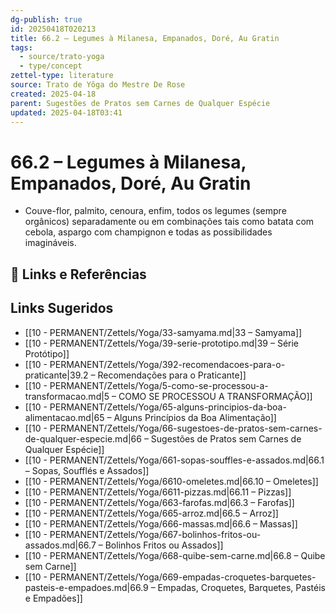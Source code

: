 ```yaml
---
dg-publish: true
id: 20250418T020213
title: 66.2 – Legumes à Milanesa, Empanados, Doré, Au Gratin
tags:
  - source/trato-yoga
  - type/concept
zettel-type: literature
source: Trato de Yôga do Mestre De Rose
created: 2025-04-18
parent: Sugestões de Pratos sem Carnes de Qualquer Espécie
updated: 2025-04-18T03:41
---
```


# 66.2 – Legumes à Milanesa, Empanados, Doré, Au Gratin

-  Couve-flor, palmito, cenoura, enfim, todos os legumes (sempre orgânicos) separadamente ou em combinações tais como batata com cebola, aspargo com champignon e todas as possibilidades imagináveis.

## 🔗 Links e Referências

## Links Sugeridos

- [[10 - PERMANENT/Zettels/Yoga/33-samyama.md\|33 – Samyama]]
- [[10 - PERMANENT/Zettels/Yoga/39-serie-prototipo.md\|39 – Série Protótipo]]
- [[10 - PERMANENT/Zettels/Yoga/392-recomendacoes-para-o-praticante\|39.2 – Recomendações para o Praticante]]
- [[10 - PERMANENT/Zettels/Yoga/5-como-se-processou-a-transformacao.md\|5 – COMO SE PROCESSOU A TRANSFORMAÇÃO]]
- [[10 - PERMANENT/Zettels/Yoga/65-alguns-principios-da-boa-alimentacao.md\|65 – Alguns Princípios da Boa Alimentação]]
- [[10 - PERMANENT/Zettels/Yoga/66-sugestoes-de-pratos-sem-carnes-de-qualquer-especie.md\|66 – Sugestões de Pratos sem Carnes de Qualquer Espécie]]
- [[10 - PERMANENT/Zettels/Yoga/661-sopas-souffles-e-assados.md\|66.1 – Sopas, Soufflés e Assados]]
- [[10 - PERMANENT/Zettels/Yoga/6610-omeletes.md\|66.10 – Omeletes]]
- [[10 - PERMANENT/Zettels/Yoga/6611-pizzas.md\|66.11 – Pizzas]]
- [[10 - PERMANENT/Zettels/Yoga/663-farofas.md\|66.3 – Farofas]]
- [[10 - PERMANENT/Zettels/Yoga/665-arroz.md\|66.5 – Arroz]]
- [[10 - PERMANENT/Zettels/Yoga/666-massas.md\|66.6 – Massas]]
- [[10 - PERMANENT/Zettels/Yoga/667-bolinhos-fritos-ou-assados.md\|66.7 – Bolinhos Fritos ou Assados]]
- [[10 - PERMANENT/Zettels/Yoga/668-quibe-sem-carne.md\|66.8 – Quibe sem Carne]]
- [[10 - PERMANENT/Zettels/Yoga/669-empadas-croquetes-barquetes-pasteis-e-empadoes.md\|66.9 – Empadas, Croquetes, Barquetes, Pastéis e Empadões]]